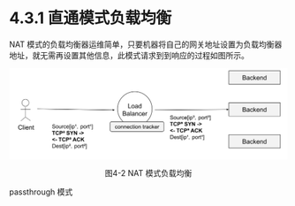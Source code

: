# 4.3.1 直通模式负载均衡

NAT 模式的负载均衡器运维简单，只要机器将自己的网关地址设置为负载均衡器地址，就无需再设置其他信息，此模式请求到到响应的过程如图所示。

<div  align="center">
	<img src="../assets/balancer4-NAT.svg" width = "550"  align=center />
	<p>图4-2 NAT 模式负载均衡</p>
</div>

passthrough 模式